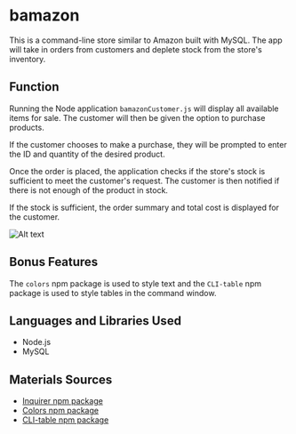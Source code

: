 # bamazon

This is a command-line store similar to Amazon built with MySQL. The app will take in orders from customers and deplete stock from the store's inventory.

## Function
Running the Node application `bamazonCustomer.js` will display all available items for sale. The customer will then be given the option to purchase products.

If the customer chooses to make a purchase, they will be prompted to enter the ID and quantity of the desired product.

Once the order is placed, the application checks if the store's stock is sufficient to meet the customer's request. The customer is then notified if there is not enough of the product in stock.

If the stock is sufficient, the order summary and total cost is displayed for the customer.

![Alt text](images/Bamazon8.jpg?raw=true "Bamazon")

## Bonus Features
The `colors` npm package is used to style text and the `CLI-table` npm package is used to style tables in the command window.

## Languages and Libraries Used
* Node.js
* MySQL

## Materials Sources
* [Inquirer npm package](https://www.npmjs.com/package/inquirer)
* [Colors npm package](https://www.npmjs.com/package/colors)
* [CLI-table npm package](https://www.npmjs.com/package/cli-table)
